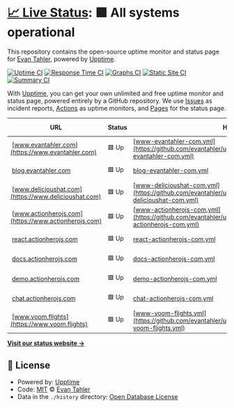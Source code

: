 # [📈 Live Status](https://status.evantahler.com): <!--live status--> **🟩 All systems operational**

This repository contains the open-source uptime monitor and status page for [Evan Tahler](www.evantahler.com), powered by [Upptime](https://github.com/upptime/upptime).

[![Uptime CI](https://github.com/koj-co/upptime/workflows/Uptime%20CI/badge.svg)](https://github.com/koj-co/upptime/actions?query=workflow%3A%22Uptime+CI%22)
[![Response Time CI](https://github.com/koj-co/upptime/workflows/Response%20Time%20CI/badge.svg)](https://github.com/koj-co/upptime/actions?query=workflow%3A%22Response+Time+CI%22)
[![Graphs CI](https://github.com/koj-co/upptime/workflows/Graphs%20CI/badge.svg)](https://github.com/koj-co/upptime/actions?query=workflow%3A%22Graphs+CI%22)
[![Static Site CI](https://github.com/koj-co/upptime/workflows/Static%20Site%20CI/badge.svg)](https://github.com/koj-co/upptime/actions?query=workflow%3A%22Static+Site+CI%22)
[![Summary CI](https://github.com/koj-co/upptime/workflows/Summary%20CI/badge.svg)](https://github.com/koj-co/upptime/actions?query=workflow%3A%22Summary+CI%22)

With [Upptime](https://upptime.js.org), you can get your own unlimited and free uptime monitor and status page, powered entirely by a GitHub repository. We use [Issues](https://github.com/evantahler/upptime/issues) as incident reports, [Actions](https://github.com/evantahler/upptime/actions) as uptime monitors, and [Pages](https://status.evantahler.com) for the status page.

<!--start: status pages-->
<!-- This summary is generated by Upptime (https://github.com/upptime/upptime) -->
<!-- Do not edit this manually, your changes will be overwritten -->
<!-- prettier-ignore -->
| URL | Status | History | Response Time | Uptime |
| --- | ------ | ------- | ------------- | ------ |
| <img alt="" src="https://www.evantahler.com/static/icons/android-icon-192x192.png" height="13"> [www.evantahler.com](https://www.evantahler.com) | 🟩 Up | [www-evantahler-com.yml](https://github.com/evantahler/upptime/commits/HEAD/history/www-evantahler-com.yml) | <details><summary><img alt="Response time graph" src="./graphs/www-evantahler-com/response-time-week.png" height="20"> 123ms</summary><br><a href="https://status.evantahler.com/history/www-evantahler-com"><img alt="Response time 182" src="https://img.shields.io/endpoint?url=https%3A%2F%2Fraw.githubusercontent.com%2Fevantahler%2Fupptime%2FHEAD%2Fapi%2Fwww-evantahler-com%2Fresponse-time.json"></a><br><a href="https://status.evantahler.com/history/www-evantahler-com"><img alt="24-hour response time 164" src="https://img.shields.io/endpoint?url=https%3A%2F%2Fraw.githubusercontent.com%2Fevantahler%2Fupptime%2FHEAD%2Fapi%2Fwww-evantahler-com%2Fresponse-time-day.json"></a><br><a href="https://status.evantahler.com/history/www-evantahler-com"><img alt="7-day response time 123" src="https://img.shields.io/endpoint?url=https%3A%2F%2Fraw.githubusercontent.com%2Fevantahler%2Fupptime%2FHEAD%2Fapi%2Fwww-evantahler-com%2Fresponse-time-week.json"></a><br><a href="https://status.evantahler.com/history/www-evantahler-com"><img alt="30-day response time 127" src="https://img.shields.io/endpoint?url=https%3A%2F%2Fraw.githubusercontent.com%2Fevantahler%2Fupptime%2FHEAD%2Fapi%2Fwww-evantahler-com%2Fresponse-time-month.json"></a><br><a href="https://status.evantahler.com/history/www-evantahler-com"><img alt="1-year response time 159" src="https://img.shields.io/endpoint?url=https%3A%2F%2Fraw.githubusercontent.com%2Fevantahler%2Fupptime%2FHEAD%2Fapi%2Fwww-evantahler-com%2Fresponse-time-year.json"></a></details> | <details><summary><a href="https://status.evantahler.com/history/www-evantahler-com">100.00%</a></summary><a href="https://status.evantahler.com/history/www-evantahler-com"><img alt="All-time uptime 100.00%" src="https://img.shields.io/endpoint?url=https%3A%2F%2Fraw.githubusercontent.com%2Fevantahler%2Fupptime%2FHEAD%2Fapi%2Fwww-evantahler-com%2Fuptime.json"></a><br><a href="https://status.evantahler.com/history/www-evantahler-com"><img alt="24-hour uptime 100.00%" src="https://img.shields.io/endpoint?url=https%3A%2F%2Fraw.githubusercontent.com%2Fevantahler%2Fupptime%2FHEAD%2Fapi%2Fwww-evantahler-com%2Fuptime-day.json"></a><br><a href="https://status.evantahler.com/history/www-evantahler-com"><img alt="7-day uptime 100.00%" src="https://img.shields.io/endpoint?url=https%3A%2F%2Fraw.githubusercontent.com%2Fevantahler%2Fupptime%2FHEAD%2Fapi%2Fwww-evantahler-com%2Fuptime-week.json"></a><br><a href="https://status.evantahler.com/history/www-evantahler-com"><img alt="30-day uptime 100.00%" src="https://img.shields.io/endpoint?url=https%3A%2F%2Fraw.githubusercontent.com%2Fevantahler%2Fupptime%2FHEAD%2Fapi%2Fwww-evantahler-com%2Fuptime-month.json"></a><br><a href="https://status.evantahler.com/history/www-evantahler-com"><img alt="1-year uptime 100.00%" src="https://img.shields.io/endpoint?url=https%3A%2F%2Fraw.githubusercontent.com%2Fevantahler%2Fupptime%2FHEAD%2Fapi%2Fwww-evantahler-com%2Fuptime-year.json"></a></details>
| <img alt="" src="https://miro.medium.com/1*m-R_BkNf1Qjr1YbyOIJY2w.png" height="13"> [blog.evantahler.com](https://blog.evantahler.com) | 🟩 Up | [blog-evantahler-com.yml](https://github.com/evantahler/upptime/commits/HEAD/history/blog-evantahler-com.yml) | <details><summary><img alt="Response time graph" src="./graphs/blog-evantahler-com/response-time-week.png" height="20"> 260ms</summary><br><a href="https://status.evantahler.com/history/blog-evantahler-com"><img alt="Response time 579" src="https://img.shields.io/endpoint?url=https%3A%2F%2Fraw.githubusercontent.com%2Fevantahler%2Fupptime%2FHEAD%2Fapi%2Fblog-evantahler-com%2Fresponse-time.json"></a><br><a href="https://status.evantahler.com/history/blog-evantahler-com"><img alt="24-hour response time 132" src="https://img.shields.io/endpoint?url=https%3A%2F%2Fraw.githubusercontent.com%2Fevantahler%2Fupptime%2FHEAD%2Fapi%2Fblog-evantahler-com%2Fresponse-time-day.json"></a><br><a href="https://status.evantahler.com/history/blog-evantahler-com"><img alt="7-day response time 260" src="https://img.shields.io/endpoint?url=https%3A%2F%2Fraw.githubusercontent.com%2Fevantahler%2Fupptime%2FHEAD%2Fapi%2Fblog-evantahler-com%2Fresponse-time-week.json"></a><br><a href="https://status.evantahler.com/history/blog-evantahler-com"><img alt="30-day response time 171" src="https://img.shields.io/endpoint?url=https%3A%2F%2Fraw.githubusercontent.com%2Fevantahler%2Fupptime%2FHEAD%2Fapi%2Fblog-evantahler-com%2Fresponse-time-month.json"></a><br><a href="https://status.evantahler.com/history/blog-evantahler-com"><img alt="1-year response time 318" src="https://img.shields.io/endpoint?url=https%3A%2F%2Fraw.githubusercontent.com%2Fevantahler%2Fupptime%2FHEAD%2Fapi%2Fblog-evantahler-com%2Fresponse-time-year.json"></a></details> | <details><summary><a href="https://status.evantahler.com/history/blog-evantahler-com">100.00%</a></summary><a href="https://status.evantahler.com/history/blog-evantahler-com"><img alt="All-time uptime 99.98%" src="https://img.shields.io/endpoint?url=https%3A%2F%2Fraw.githubusercontent.com%2Fevantahler%2Fupptime%2FHEAD%2Fapi%2Fblog-evantahler-com%2Fuptime.json"></a><br><a href="https://status.evantahler.com/history/blog-evantahler-com"><img alt="24-hour uptime 100.00%" src="https://img.shields.io/endpoint?url=https%3A%2F%2Fraw.githubusercontent.com%2Fevantahler%2Fupptime%2FHEAD%2Fapi%2Fblog-evantahler-com%2Fuptime-day.json"></a><br><a href="https://status.evantahler.com/history/blog-evantahler-com"><img alt="7-day uptime 100.00%" src="https://img.shields.io/endpoint?url=https%3A%2F%2Fraw.githubusercontent.com%2Fevantahler%2Fupptime%2FHEAD%2Fapi%2Fblog-evantahler-com%2Fuptime-week.json"></a><br><a href="https://status.evantahler.com/history/blog-evantahler-com"><img alt="30-day uptime 100.00%" src="https://img.shields.io/endpoint?url=https%3A%2F%2Fraw.githubusercontent.com%2Fevantahler%2Fupptime%2FHEAD%2Fapi%2Fblog-evantahler-com%2Fuptime-month.json"></a><br><a href="https://status.evantahler.com/history/blog-evantahler-com"><img alt="1-year uptime 99.99%" src="https://img.shields.io/endpoint?url=https%3A%2F%2Fraw.githubusercontent.com%2Fevantahler%2Fupptime%2FHEAD%2Fapi%2Fblog-evantahler-com%2Fuptime-year.json"></a></details>
| <img alt="" src="https://www.delicioushat.com/static/images/icons/android-icon-192x192.png" height="13"> [www.delicioushat.com](https://www.delicioushat.com) | 🟩 Up | [www-delicioushat-com.yml](https://github.com/evantahler/upptime/commits/HEAD/history/www-delicioushat-com.yml) | <details><summary><img alt="Response time graph" src="./graphs/www-delicioushat-com/response-time-week.png" height="20"> 110ms</summary><br><a href="https://status.evantahler.com/history/www-delicioushat-com"><img alt="Response time 178" src="https://img.shields.io/endpoint?url=https%3A%2F%2Fraw.githubusercontent.com%2Fevantahler%2Fupptime%2FHEAD%2Fapi%2Fwww-delicioushat-com%2Fresponse-time.json"></a><br><a href="https://status.evantahler.com/history/www-delicioushat-com"><img alt="24-hour response time 149" src="https://img.shields.io/endpoint?url=https%3A%2F%2Fraw.githubusercontent.com%2Fevantahler%2Fupptime%2FHEAD%2Fapi%2Fwww-delicioushat-com%2Fresponse-time-day.json"></a><br><a href="https://status.evantahler.com/history/www-delicioushat-com"><img alt="7-day response time 110" src="https://img.shields.io/endpoint?url=https%3A%2F%2Fraw.githubusercontent.com%2Fevantahler%2Fupptime%2FHEAD%2Fapi%2Fwww-delicioushat-com%2Fresponse-time-week.json"></a><br><a href="https://status.evantahler.com/history/www-delicioushat-com"><img alt="30-day response time 113" src="https://img.shields.io/endpoint?url=https%3A%2F%2Fraw.githubusercontent.com%2Fevantahler%2Fupptime%2FHEAD%2Fapi%2Fwww-delicioushat-com%2Fresponse-time-month.json"></a><br><a href="https://status.evantahler.com/history/www-delicioushat-com"><img alt="1-year response time 182" src="https://img.shields.io/endpoint?url=https%3A%2F%2Fraw.githubusercontent.com%2Fevantahler%2Fupptime%2FHEAD%2Fapi%2Fwww-delicioushat-com%2Fresponse-time-year.json"></a></details> | <details><summary><a href="https://status.evantahler.com/history/www-delicioushat-com">100.00%</a></summary><a href="https://status.evantahler.com/history/www-delicioushat-com"><img alt="All-time uptime 99.99%" src="https://img.shields.io/endpoint?url=https%3A%2F%2Fraw.githubusercontent.com%2Fevantahler%2Fupptime%2FHEAD%2Fapi%2Fwww-delicioushat-com%2Fuptime.json"></a><br><a href="https://status.evantahler.com/history/www-delicioushat-com"><img alt="24-hour uptime 100.00%" src="https://img.shields.io/endpoint?url=https%3A%2F%2Fraw.githubusercontent.com%2Fevantahler%2Fupptime%2FHEAD%2Fapi%2Fwww-delicioushat-com%2Fuptime-day.json"></a><br><a href="https://status.evantahler.com/history/www-delicioushat-com"><img alt="7-day uptime 100.00%" src="https://img.shields.io/endpoint?url=https%3A%2F%2Fraw.githubusercontent.com%2Fevantahler%2Fupptime%2FHEAD%2Fapi%2Fwww-delicioushat-com%2Fuptime-week.json"></a><br><a href="https://status.evantahler.com/history/www-delicioushat-com"><img alt="30-day uptime 100.00%" src="https://img.shields.io/endpoint?url=https%3A%2F%2Fraw.githubusercontent.com%2Fevantahler%2Fupptime%2FHEAD%2Fapi%2Fwww-delicioushat-com%2Fuptime-month.json"></a><br><a href="https://status.evantahler.com/history/www-delicioushat-com"><img alt="1-year uptime 99.99%" src="https://img.shields.io/endpoint?url=https%3A%2F%2Fraw.githubusercontent.com%2Fevantahler%2Fupptime%2FHEAD%2Fapi%2Fwww-delicioushat-com%2Fuptime-year.json"></a></details>
| <img alt="" src="https://www.actionherojs.com/static/images/icons/android-icon-192x192.png" height="13"> [www.actionherojs.com](https://www.actionherojs.com) | 🟩 Up | [www-actionherojs-com.yml](https://github.com/evantahler/upptime/commits/HEAD/history/www-actionherojs-com.yml) | <details><summary><img alt="Response time graph" src="./graphs/www-actionherojs-com/response-time-week.png" height="20"> 131ms</summary><br><a href="https://status.evantahler.com/history/www-actionherojs-com"><img alt="Response time 152" src="https://img.shields.io/endpoint?url=https%3A%2F%2Fraw.githubusercontent.com%2Fevantahler%2Fupptime%2FHEAD%2Fapi%2Fwww-actionherojs-com%2Fresponse-time.json"></a><br><a href="https://status.evantahler.com/history/www-actionherojs-com"><img alt="24-hour response time 135" src="https://img.shields.io/endpoint?url=https%3A%2F%2Fraw.githubusercontent.com%2Fevantahler%2Fupptime%2FHEAD%2Fapi%2Fwww-actionherojs-com%2Fresponse-time-day.json"></a><br><a href="https://status.evantahler.com/history/www-actionherojs-com"><img alt="7-day response time 131" src="https://img.shields.io/endpoint?url=https%3A%2F%2Fraw.githubusercontent.com%2Fevantahler%2Fupptime%2FHEAD%2Fapi%2Fwww-actionherojs-com%2Fresponse-time-week.json"></a><br><a href="https://status.evantahler.com/history/www-actionherojs-com"><img alt="30-day response time 128" src="https://img.shields.io/endpoint?url=https%3A%2F%2Fraw.githubusercontent.com%2Fevantahler%2Fupptime%2FHEAD%2Fapi%2Fwww-actionherojs-com%2Fresponse-time-month.json"></a><br><a href="https://status.evantahler.com/history/www-actionherojs-com"><img alt="1-year response time 150" src="https://img.shields.io/endpoint?url=https%3A%2F%2Fraw.githubusercontent.com%2Fevantahler%2Fupptime%2FHEAD%2Fapi%2Fwww-actionherojs-com%2Fresponse-time-year.json"></a></details> | <details><summary><a href="https://status.evantahler.com/history/www-actionherojs-com">100.00%</a></summary><a href="https://status.evantahler.com/history/www-actionherojs-com"><img alt="All-time uptime 99.48%" src="https://img.shields.io/endpoint?url=https%3A%2F%2Fraw.githubusercontent.com%2Fevantahler%2Fupptime%2FHEAD%2Fapi%2Fwww-actionherojs-com%2Fuptime.json"></a><br><a href="https://status.evantahler.com/history/www-actionherojs-com"><img alt="24-hour uptime 100.00%" src="https://img.shields.io/endpoint?url=https%3A%2F%2Fraw.githubusercontent.com%2Fevantahler%2Fupptime%2FHEAD%2Fapi%2Fwww-actionherojs-com%2Fuptime-day.json"></a><br><a href="https://status.evantahler.com/history/www-actionherojs-com"><img alt="7-day uptime 100.00%" src="https://img.shields.io/endpoint?url=https%3A%2F%2Fraw.githubusercontent.com%2Fevantahler%2Fupptime%2FHEAD%2Fapi%2Fwww-actionherojs-com%2Fuptime-week.json"></a><br><a href="https://status.evantahler.com/history/www-actionherojs-com"><img alt="30-day uptime 100.00%" src="https://img.shields.io/endpoint?url=https%3A%2F%2Fraw.githubusercontent.com%2Fevantahler%2Fupptime%2FHEAD%2Fapi%2Fwww-actionherojs-com%2Fuptime-month.json"></a><br><a href="https://status.evantahler.com/history/www-actionherojs-com"><img alt="1-year uptime 99.25%" src="https://img.shields.io/endpoint?url=https%3A%2F%2Fraw.githubusercontent.com%2Fevantahler%2Fupptime%2FHEAD%2Fapi%2Fwww-actionherojs-com%2Fuptime-year.json"></a></details>
| <img alt="" src="https://www.actionherojs.com/static/images/icons/android-icon-192x192.png" height="13"> [react.actionherojs.com](https://react.actionherojs.com) | 🟩 Up | [react-actionherojs-com.yml](https://github.com/evantahler/upptime/commits/HEAD/history/react-actionherojs-com.yml) | <details><summary><img alt="Response time graph" src="./graphs/react-actionherojs-com/response-time-week.png" height="20"> 105ms</summary><br><a href="https://status.evantahler.com/history/react-actionherojs-com"><img alt="Response time 134" src="https://img.shields.io/endpoint?url=https%3A%2F%2Fraw.githubusercontent.com%2Fevantahler%2Fupptime%2FHEAD%2Fapi%2Freact-actionherojs-com%2Fresponse-time.json"></a><br><a href="https://status.evantahler.com/history/react-actionherojs-com"><img alt="24-hour response time 137" src="https://img.shields.io/endpoint?url=https%3A%2F%2Fraw.githubusercontent.com%2Fevantahler%2Fupptime%2FHEAD%2Fapi%2Freact-actionherojs-com%2Fresponse-time-day.json"></a><br><a href="https://status.evantahler.com/history/react-actionherojs-com"><img alt="7-day response time 105" src="https://img.shields.io/endpoint?url=https%3A%2F%2Fraw.githubusercontent.com%2Fevantahler%2Fupptime%2FHEAD%2Fapi%2Freact-actionherojs-com%2Fresponse-time-week.json"></a><br><a href="https://status.evantahler.com/history/react-actionherojs-com"><img alt="30-day response time 116" src="https://img.shields.io/endpoint?url=https%3A%2F%2Fraw.githubusercontent.com%2Fevantahler%2Fupptime%2FHEAD%2Fapi%2Freact-actionherojs-com%2Fresponse-time-month.json"></a><br><a href="https://status.evantahler.com/history/react-actionherojs-com"><img alt="1-year response time 126" src="https://img.shields.io/endpoint?url=https%3A%2F%2Fraw.githubusercontent.com%2Fevantahler%2Fupptime%2FHEAD%2Fapi%2Freact-actionherojs-com%2Fresponse-time-year.json"></a></details> | <details><summary><a href="https://status.evantahler.com/history/react-actionherojs-com">100.00%</a></summary><a href="https://status.evantahler.com/history/react-actionherojs-com"><img alt="All-time uptime 99.99%" src="https://img.shields.io/endpoint?url=https%3A%2F%2Fraw.githubusercontent.com%2Fevantahler%2Fupptime%2FHEAD%2Fapi%2Freact-actionherojs-com%2Fuptime.json"></a><br><a href="https://status.evantahler.com/history/react-actionherojs-com"><img alt="24-hour uptime 100.00%" src="https://img.shields.io/endpoint?url=https%3A%2F%2Fraw.githubusercontent.com%2Fevantahler%2Fupptime%2FHEAD%2Fapi%2Freact-actionherojs-com%2Fuptime-day.json"></a><br><a href="https://status.evantahler.com/history/react-actionherojs-com"><img alt="7-day uptime 100.00%" src="https://img.shields.io/endpoint?url=https%3A%2F%2Fraw.githubusercontent.com%2Fevantahler%2Fupptime%2FHEAD%2Fapi%2Freact-actionherojs-com%2Fuptime-week.json"></a><br><a href="https://status.evantahler.com/history/react-actionherojs-com"><img alt="30-day uptime 100.00%" src="https://img.shields.io/endpoint?url=https%3A%2F%2Fraw.githubusercontent.com%2Fevantahler%2Fupptime%2FHEAD%2Fapi%2Freact-actionherojs-com%2Fuptime-month.json"></a><br><a href="https://status.evantahler.com/history/react-actionherojs-com"><img alt="1-year uptime 100.00%" src="https://img.shields.io/endpoint?url=https%3A%2F%2Fraw.githubusercontent.com%2Fevantahler%2Fupptime%2FHEAD%2Fapi%2Freact-actionherojs-com%2Fuptime-year.json"></a></details>
| <img alt="" src="https://www.actionherojs.com/static/images/icons/android-icon-192x192.png" height="13"> [docs.actionherojs.com](https://docs.actionherojs.com) | 🟩 Up | [docs-actionherojs-com.yml](https://github.com/evantahler/upptime/commits/HEAD/history/docs-actionherojs-com.yml) | <details><summary><img alt="Response time graph" src="./graphs/docs-actionherojs-com/response-time-week.png" height="20"> 114ms</summary><br><a href="https://status.evantahler.com/history/docs-actionherojs-com"><img alt="Response time 133" src="https://img.shields.io/endpoint?url=https%3A%2F%2Fraw.githubusercontent.com%2Fevantahler%2Fupptime%2FHEAD%2Fapi%2Fdocs-actionherojs-com%2Fresponse-time.json"></a><br><a href="https://status.evantahler.com/history/docs-actionherojs-com"><img alt="24-hour response time 156" src="https://img.shields.io/endpoint?url=https%3A%2F%2Fraw.githubusercontent.com%2Fevantahler%2Fupptime%2FHEAD%2Fapi%2Fdocs-actionherojs-com%2Fresponse-time-day.json"></a><br><a href="https://status.evantahler.com/history/docs-actionherojs-com"><img alt="7-day response time 114" src="https://img.shields.io/endpoint?url=https%3A%2F%2Fraw.githubusercontent.com%2Fevantahler%2Fupptime%2FHEAD%2Fapi%2Fdocs-actionherojs-com%2Fresponse-time-week.json"></a><br><a href="https://status.evantahler.com/history/docs-actionherojs-com"><img alt="30-day response time 124" src="https://img.shields.io/endpoint?url=https%3A%2F%2Fraw.githubusercontent.com%2Fevantahler%2Fupptime%2FHEAD%2Fapi%2Fdocs-actionherojs-com%2Fresponse-time-month.json"></a><br><a href="https://status.evantahler.com/history/docs-actionherojs-com"><img alt="1-year response time 124" src="https://img.shields.io/endpoint?url=https%3A%2F%2Fraw.githubusercontent.com%2Fevantahler%2Fupptime%2FHEAD%2Fapi%2Fdocs-actionherojs-com%2Fresponse-time-year.json"></a></details> | <details><summary><a href="https://status.evantahler.com/history/docs-actionherojs-com">100.00%</a></summary><a href="https://status.evantahler.com/history/docs-actionherojs-com"><img alt="All-time uptime 100.00%" src="https://img.shields.io/endpoint?url=https%3A%2F%2Fraw.githubusercontent.com%2Fevantahler%2Fupptime%2FHEAD%2Fapi%2Fdocs-actionherojs-com%2Fuptime.json"></a><br><a href="https://status.evantahler.com/history/docs-actionherojs-com"><img alt="24-hour uptime 100.00%" src="https://img.shields.io/endpoint?url=https%3A%2F%2Fraw.githubusercontent.com%2Fevantahler%2Fupptime%2FHEAD%2Fapi%2Fdocs-actionherojs-com%2Fuptime-day.json"></a><br><a href="https://status.evantahler.com/history/docs-actionherojs-com"><img alt="7-day uptime 100.00%" src="https://img.shields.io/endpoint?url=https%3A%2F%2Fraw.githubusercontent.com%2Fevantahler%2Fupptime%2FHEAD%2Fapi%2Fdocs-actionherojs-com%2Fuptime-week.json"></a><br><a href="https://status.evantahler.com/history/docs-actionherojs-com"><img alt="30-day uptime 100.00%" src="https://img.shields.io/endpoint?url=https%3A%2F%2Fraw.githubusercontent.com%2Fevantahler%2Fupptime%2FHEAD%2Fapi%2Fdocs-actionherojs-com%2Fuptime-month.json"></a><br><a href="https://status.evantahler.com/history/docs-actionherojs-com"><img alt="1-year uptime 100.00%" src="https://img.shields.io/endpoint?url=https%3A%2F%2Fraw.githubusercontent.com%2Fevantahler%2Fupptime%2FHEAD%2Fapi%2Fdocs-actionherojs-com%2Fuptime-year.json"></a></details>
| <img alt="" src="https://www.actionherojs.com/static/images/icons/android-icon-192x192.png" height="13"> [demo.actionherojs.com](https://demo.actionherojs.com/api/status) | 🟩 Up | [demo-actionherojs-com.yml](https://github.com/evantahler/upptime/commits/HEAD/history/demo-actionherojs-com.yml) | <details><summary><img alt="Response time graph" src="./graphs/demo-actionherojs-com/response-time-week.png" height="20"> 166ms</summary><br><a href="https://status.evantahler.com/history/demo-actionherojs-com"><img alt="Response time 281" src="https://img.shields.io/endpoint?url=https%3A%2F%2Fraw.githubusercontent.com%2Fevantahler%2Fupptime%2FHEAD%2Fapi%2Fdemo-actionherojs-com%2Fresponse-time.json"></a><br><a href="https://status.evantahler.com/history/demo-actionherojs-com"><img alt="24-hour response time 349" src="https://img.shields.io/endpoint?url=https%3A%2F%2Fraw.githubusercontent.com%2Fevantahler%2Fupptime%2FHEAD%2Fapi%2Fdemo-actionherojs-com%2Fresponse-time-day.json"></a><br><a href="https://status.evantahler.com/history/demo-actionherojs-com"><img alt="7-day response time 166" src="https://img.shields.io/endpoint?url=https%3A%2F%2Fraw.githubusercontent.com%2Fevantahler%2Fupptime%2FHEAD%2Fapi%2Fdemo-actionherojs-com%2Fresponse-time-week.json"></a><br><a href="https://status.evantahler.com/history/demo-actionherojs-com"><img alt="30-day response time 161" src="https://img.shields.io/endpoint?url=https%3A%2F%2Fraw.githubusercontent.com%2Fevantahler%2Fupptime%2FHEAD%2Fapi%2Fdemo-actionherojs-com%2Fresponse-time-month.json"></a><br><a href="https://status.evantahler.com/history/demo-actionherojs-com"><img alt="1-year response time 233" src="https://img.shields.io/endpoint?url=https%3A%2F%2Fraw.githubusercontent.com%2Fevantahler%2Fupptime%2FHEAD%2Fapi%2Fdemo-actionherojs-com%2Fresponse-time-year.json"></a></details> | <details><summary><a href="https://status.evantahler.com/history/demo-actionherojs-com">100.00%</a></summary><a href="https://status.evantahler.com/history/demo-actionherojs-com"><img alt="All-time uptime 99.93%" src="https://img.shields.io/endpoint?url=https%3A%2F%2Fraw.githubusercontent.com%2Fevantahler%2Fupptime%2FHEAD%2Fapi%2Fdemo-actionherojs-com%2Fuptime.json"></a><br><a href="https://status.evantahler.com/history/demo-actionherojs-com"><img alt="24-hour uptime 100.00%" src="https://img.shields.io/endpoint?url=https%3A%2F%2Fraw.githubusercontent.com%2Fevantahler%2Fupptime%2FHEAD%2Fapi%2Fdemo-actionherojs-com%2Fuptime-day.json"></a><br><a href="https://status.evantahler.com/history/demo-actionherojs-com"><img alt="7-day uptime 100.00%" src="https://img.shields.io/endpoint?url=https%3A%2F%2Fraw.githubusercontent.com%2Fevantahler%2Fupptime%2FHEAD%2Fapi%2Fdemo-actionherojs-com%2Fuptime-week.json"></a><br><a href="https://status.evantahler.com/history/demo-actionherojs-com"><img alt="30-day uptime 100.00%" src="https://img.shields.io/endpoint?url=https%3A%2F%2Fraw.githubusercontent.com%2Fevantahler%2Fupptime%2FHEAD%2Fapi%2Fdemo-actionherojs-com%2Fuptime-month.json"></a><br><a href="https://status.evantahler.com/history/demo-actionherojs-com"><img alt="1-year uptime 99.91%" src="https://img.shields.io/endpoint?url=https%3A%2F%2Fraw.githubusercontent.com%2Fevantahler%2Fupptime%2FHEAD%2Fapi%2Fdemo-actionherojs-com%2Fuptime-year.json"></a></details>
| <img alt="" src="https://www.actionherojs.com/static/images/icons/android-icon-192x192.png" height="13"> [chat.actionherojs.com](https://chat.actionherojs.com/api/1/status) | 🟩 Up | [chat-actionherojs-com.yml](https://github.com/evantahler/upptime/commits/HEAD/history/chat-actionherojs-com.yml) | <details><summary><img alt="Response time graph" src="./graphs/chat-actionherojs-com/response-time-week.png" height="20"> 170ms</summary><br><a href="https://status.evantahler.com/history/chat-actionherojs-com"><img alt="Response time 268" src="https://img.shields.io/endpoint?url=https%3A%2F%2Fraw.githubusercontent.com%2Fevantahler%2Fupptime%2FHEAD%2Fapi%2Fchat-actionherojs-com%2Fresponse-time.json"></a><br><a href="https://status.evantahler.com/history/chat-actionherojs-com"><img alt="24-hour response time 326" src="https://img.shields.io/endpoint?url=https%3A%2F%2Fraw.githubusercontent.com%2Fevantahler%2Fupptime%2FHEAD%2Fapi%2Fchat-actionherojs-com%2Fresponse-time-day.json"></a><br><a href="https://status.evantahler.com/history/chat-actionherojs-com"><img alt="7-day response time 170" src="https://img.shields.io/endpoint?url=https%3A%2F%2Fraw.githubusercontent.com%2Fevantahler%2Fupptime%2FHEAD%2Fapi%2Fchat-actionherojs-com%2Fresponse-time-week.json"></a><br><a href="https://status.evantahler.com/history/chat-actionherojs-com"><img alt="30-day response time 157" src="https://img.shields.io/endpoint?url=https%3A%2F%2Fraw.githubusercontent.com%2Fevantahler%2Fupptime%2FHEAD%2Fapi%2Fchat-actionherojs-com%2Fresponse-time-month.json"></a><br><a href="https://status.evantahler.com/history/chat-actionherojs-com"><img alt="1-year response time 207" src="https://img.shields.io/endpoint?url=https%3A%2F%2Fraw.githubusercontent.com%2Fevantahler%2Fupptime%2FHEAD%2Fapi%2Fchat-actionherojs-com%2Fresponse-time-year.json"></a></details> | <details><summary><a href="https://status.evantahler.com/history/chat-actionherojs-com">100.00%</a></summary><a href="https://status.evantahler.com/history/chat-actionherojs-com"><img alt="All-time uptime 70.08%" src="https://img.shields.io/endpoint?url=https%3A%2F%2Fraw.githubusercontent.com%2Fevantahler%2Fupptime%2FHEAD%2Fapi%2Fchat-actionherojs-com%2Fuptime.json"></a><br><a href="https://status.evantahler.com/history/chat-actionherojs-com"><img alt="24-hour uptime 100.00%" src="https://img.shields.io/endpoint?url=https%3A%2F%2Fraw.githubusercontent.com%2Fevantahler%2Fupptime%2FHEAD%2Fapi%2Fchat-actionherojs-com%2Fuptime-day.json"></a><br><a href="https://status.evantahler.com/history/chat-actionherojs-com"><img alt="7-day uptime 100.00%" src="https://img.shields.io/endpoint?url=https%3A%2F%2Fraw.githubusercontent.com%2Fevantahler%2Fupptime%2FHEAD%2Fapi%2Fchat-actionherojs-com%2Fuptime-week.json"></a><br><a href="https://status.evantahler.com/history/chat-actionherojs-com"><img alt="30-day uptime 100.00%" src="https://img.shields.io/endpoint?url=https%3A%2F%2Fraw.githubusercontent.com%2Fevantahler%2Fupptime%2FHEAD%2Fapi%2Fchat-actionherojs-com%2Fuptime-month.json"></a><br><a href="https://status.evantahler.com/history/chat-actionherojs-com"><img alt="1-year uptime 80.55%" src="https://img.shields.io/endpoint?url=https%3A%2F%2Fraw.githubusercontent.com%2Fevantahler%2Fupptime%2FHEAD%2Fapi%2Fchat-actionherojs-com%2Fuptime-year.json"></a></details>
| <img alt="" src="https://www.voom.flights/icon.png" height="13"> [www.voom.flights](https://www.voom.flights) | 🟩 Up | [www-voom-flights.yml](https://github.com/evantahler/upptime/commits/HEAD/history/www-voom-flights.yml) | <details><summary><img alt="Response time graph" src="./graphs/www-voom-flights/response-time-week.png" height="20"> 354ms</summary><br><a href="https://status.evantahler.com/history/www-voom-flights"><img alt="Response time 250" src="https://img.shields.io/endpoint?url=https%3A%2F%2Fraw.githubusercontent.com%2Fevantahler%2Fupptime%2FHEAD%2Fapi%2Fwww-voom-flights%2Fresponse-time.json"></a><br><a href="https://status.evantahler.com/history/www-voom-flights"><img alt="24-hour response time 573" src="https://img.shields.io/endpoint?url=https%3A%2F%2Fraw.githubusercontent.com%2Fevantahler%2Fupptime%2FHEAD%2Fapi%2Fwww-voom-flights%2Fresponse-time-day.json"></a><br><a href="https://status.evantahler.com/history/www-voom-flights"><img alt="7-day response time 354" src="https://img.shields.io/endpoint?url=https%3A%2F%2Fraw.githubusercontent.com%2Fevantahler%2Fupptime%2FHEAD%2Fapi%2Fwww-voom-flights%2Fresponse-time-week.json"></a><br><a href="https://status.evantahler.com/history/www-voom-flights"><img alt="30-day response time 318" src="https://img.shields.io/endpoint?url=https%3A%2F%2Fraw.githubusercontent.com%2Fevantahler%2Fupptime%2FHEAD%2Fapi%2Fwww-voom-flights%2Fresponse-time-month.json"></a><br><a href="https://status.evantahler.com/history/www-voom-flights"><img alt="1-year response time 246" src="https://img.shields.io/endpoint?url=https%3A%2F%2Fraw.githubusercontent.com%2Fevantahler%2Fupptime%2FHEAD%2Fapi%2Fwww-voom-flights%2Fresponse-time-year.json"></a></details> | <details><summary><a href="https://status.evantahler.com/history/www-voom-flights">100.00%</a></summary><a href="https://status.evantahler.com/history/www-voom-flights"><img alt="All-time uptime 99.99%" src="https://img.shields.io/endpoint?url=https%3A%2F%2Fraw.githubusercontent.com%2Fevantahler%2Fupptime%2FHEAD%2Fapi%2Fwww-voom-flights%2Fuptime.json"></a><br><a href="https://status.evantahler.com/history/www-voom-flights"><img alt="24-hour uptime 100.00%" src="https://img.shields.io/endpoint?url=https%3A%2F%2Fraw.githubusercontent.com%2Fevantahler%2Fupptime%2FHEAD%2Fapi%2Fwww-voom-flights%2Fuptime-day.json"></a><br><a href="https://status.evantahler.com/history/www-voom-flights"><img alt="7-day uptime 100.00%" src="https://img.shields.io/endpoint?url=https%3A%2F%2Fraw.githubusercontent.com%2Fevantahler%2Fupptime%2FHEAD%2Fapi%2Fwww-voom-flights%2Fuptime-week.json"></a><br><a href="https://status.evantahler.com/history/www-voom-flights"><img alt="30-day uptime 100.00%" src="https://img.shields.io/endpoint?url=https%3A%2F%2Fraw.githubusercontent.com%2Fevantahler%2Fupptime%2FHEAD%2Fapi%2Fwww-voom-flights%2Fuptime-month.json"></a><br><a href="https://status.evantahler.com/history/www-voom-flights"><img alt="1-year uptime 100.00%" src="https://img.shields.io/endpoint?url=https%3A%2F%2Fraw.githubusercontent.com%2Fevantahler%2Fupptime%2FHEAD%2Fapi%2Fwww-voom-flights%2Fuptime-year.json"></a></details>

<!--end: status pages-->

[**Visit our status website →**](https://status.evantahler.com)

## 📄 License

- Powered by: [Upptime](https://github.com/upptime/upptime)
- Code: [MIT](./LICENSE) © [Evan Tahler](www.evantahler.com)
- Data in the `./history` directory: [Open Database License](https://opendatacommons.org/licenses/odbl/1-0/)
